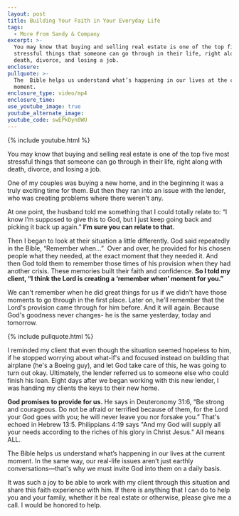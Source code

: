 ```yaml
---
layout: post
title: Building Your Faith in Your Everyday Life
tags:
  - More From Sandy & Company
excerpt: >-
  You may know that buying and selling real estate is one of the top five most
  stressful things that someone can go through in their life, right along with
  death, divorce, and losing a job.
enclosure:
pullquote: >-
  The  Bible helps us understand what’s happening in our lives at the current
  moment.
enclosure_type: video/mp4
enclosure_time:
use_youtube_image: true
youtube_alternate_image:
youtube_code: swEPkDyn0WU
---
```



{% include youtube.html %}

You may know that buying and selling real estate is one of the top five most stressful things that someone can go through in their life, right along with death, divorce, and losing a job.

One of my couples was buying a new home, and in the beginning it was a truly exciting time for them. But then they ran into an issue with the lender, who was creating problems where there weren't any.

At one point, the husband told me something that I could totally relate to: “I know I’m supposed to give this to God, but I just keep going back and picking it back up again.” **I’m sure you can relate to that.**

Then I began to look at their situation a little differently. God said repeatedly in the Bible, “Remember when…”  Over and over, he provided for his chosen people what they needed, at the exact moment that they needed it. And then God told them to remember those times of his provision when they had another crisis. These memories built their faith and confidence. **So I told my client, “I think the Lord is creating a ‘remember when’ moment for you.”**

We can't remember when he did great things for us if we didn't have those moments to go through in the first place. Later on, he'll remember that the Lord's provision came through for him before. And it will again. Because God's goodness never changes- he is the same yesterday, today and tomorrow.

{% include pullquote.html %}

I reminded my client that even though the situation seemed hopeless to him, if he stopped worrying about what-if's and focused instead on building that airplane (he's a Boeing guy), and let God take care of this, he was going to turn out okay. Ultimately, the lender referred us to someone else who could finish his loan. Eight days after we began working with this new lender, I was handing my clients the keys to their new home.

**God promises to provide for us.** He says in Deuteronomy 31:6, “Be strong and courageous. Do not be afraid or terrified because of them, for the Lord your God goes with you; he will never leave you nor forsake you.” That's echoed in Hebrew 13:5. Philippians 4:19 says "And my God will supply all your needs according to the riches of his glory in Christ Jesus." All means ALL.

The Bible helps us understand what’s happening in our lives at the current moment. In the same way, our real-life issues aren’t just earthly conversations—that's why we must invite God into them on a daily basis.

It was such a joy to be able to work with my client through this situation and share this faith experience with him. If there is anything that I can do to help you and your family, whether it be real estate or otherwise, please give me a call. I would be honored to help.